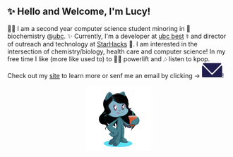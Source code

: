 ## ✨ Hello and Welcome, I'm Lucy!

👩‍💻 I am a second year computer science student minoring in 🧬 biochemistry @[ubc](https://ubc.ca). ✨ Currently, I'm a developer at [ubc best](https://github.com/UBC-BEST) ⚕️ and director of outreach and technology at [StarHacks](https://www.starhacks.tech/) 💫. I am interested in the intersection of chemistry/biology, health care and computer science! In my free time I like (more like used to) to 🏋️‍♀️ powerlift and 🎶 listen to kpop. Check out my [site](http://lhao03.github.io/) to learn more or senf me an email by clicking → <a href="mailto:hao.lucyy@gmail.com"><img src="EmailDark.svg"></a>!

<p align="center">
	<img src="octocat-1607469329228.png" height="150px">
	<p align="center">
</p>
</p

